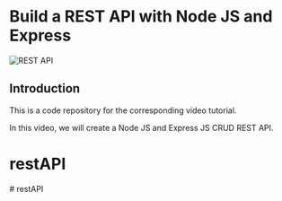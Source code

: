 # Build a REST API with Node JS and Express

![REST API](https://i.ibb.co/7GWCCbp/Screenshot-2020-07-12-at-08-30-32.png)

## Introduction
This is a code repository for the corresponding video tutorial. 

In this video, we will create a Node JS and Express JS CRUD REST API.
# restAPI
#   r e s t A P I  
 